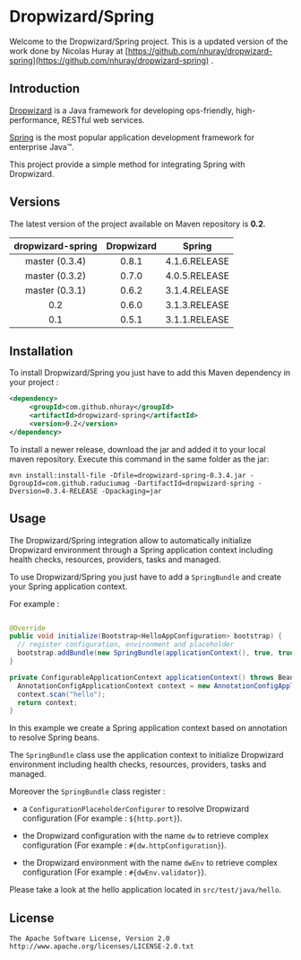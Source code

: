 Dropwizard/Spring
===================================

Welcome to the Dropwizard/Spring project. This is a updated version of the work done by Nicolas Huray at [https://github.com/nhuray/dropwizard-spring](https://github.com/nhuray/dropwizard-spring) .


Introduction
------------

[Dropwizard](http://dropwizard.codahale.com) is a Java framework for developing ops-friendly, high-performance, RESTful web services.

[Spring](http://www.springsource.org/spring-framework) is the most popular application development framework for enterprise Java™.

This project provide a simple method for integrating Spring with Dropwizard.


Versions
------------

The latest version of the project available on Maven repository is **0.2**.

| dropwizard-spring  | Dropwizard   | Spring        |
|:------------------:|:------------:|:-------------:|
| master (0.3.4)     | 0.8.1        | 4.1.6.RELEASE |
| master (0.3.2)     | 0.7.0        | 4.0.5.RELEASE |
| master (0.3.1)     | 0.6.2        | 3.1.4.RELEASE |
| 0.2                | 0.6.0        | 3.1.3.RELEASE |
| 0.1                | 0.5.1        | 3.1.1.RELEASE |


Installation
------------

To install Dropwizard/Spring you just have to add this Maven dependency in your project :

```xml
<dependency>
     <groupId>com.github.nhuray</groupId>
     <artifactId>dropwizard-spring</artifactId>
     <version>0.2</version>
</dependency>
```

To install a newer release, download the jar and added it to your local maven repository. Execute this command in the same folder as the jar:

```
mvn install:install-file -Dfile=dropwizard-spring-0.3.4.jar -DgroupId=com.github.raduciumag -DartifactId=dropwizard-spring -Dversion=0.3.4-RELEASE -Dpackaging=jar
```

Usage
------------

The Dropwizard/Spring integration allow to automatically initialize Dropwizard environment through a Spring application context including health checks, resources, providers, tasks and managed.

To use Dropwizard/Spring you just have to add a ```SpringBundle``` and create your Spring application context.

For example :

```java

@Override
public void initialize(Bootstrap<HelloAppConfiguration> bootstrap) {
  // register configuration, environment and placeholder
  bootstrap.addBundle(new SpringBundle(applicationContext(), true, true, true));
}

private ConfigurableApplicationContext applicationContext() throws BeansException {
  AnnotationConfigApplicationContext context = new AnnotationConfigApplicationContext();
  context.scan("hello");
  return context;
}
```

In this example we create a Spring application context based on annotation to resolve Spring beans.

The ```SpringBundle``` class use the application context to initialize Dropwizard environment including health checks, resources, providers, tasks and managed.

Moreover the ```SpringBundle``` class register :

 - a ```ConfigurationPlaceholderConfigurer``` to resolve Dropwizard configuration (For example : ```${http.port}```).

 - the Dropwizard configuration with the name ```dw``` to retrieve complex configuration (For example : ```#{dw.httpConfiguration}```).

 - the Dropwizard environment with the name ```dwEnv``` to retrieve complex configuration (For example : ```#{dwEnv.validator}```).

Please take a look at the hello application located in ```src/test/java/hello```.


License
------------

    The Apache Software License, Version 2.0
    http://www.apache.org/licenses/LICENSE-2.0.txt
